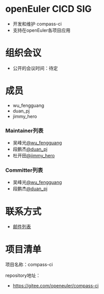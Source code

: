 # openEuler CICD SIG

- 开发和维护 compass-ci
- 支持在openEuler各项目应用

# 组织会议

- 公开的会议时间：待定

# 成员

- wu_fengguang
- duan_pj
- jimmy_hero

### Maintainer列表

- 吴峰光[@wu_fengguang](https://gitee.com/wu_fengguang)
- 段鹏杰[@duan_pj](https://gitee.com/duan_pj)
- 杜开田[@jimmy_hero](https://gitee.com/jimmy_hero)

### Committer列表

- 吴峰光[@wu_fengguang](https://gitee.com/wu_fengguang)
- 段鹏杰[@duan_pj](https://gitee.com/duan_pj)

# 联系方式

- [邮件列表](compass-ci@openeuler.org)


# 项目清单

项目名称：compass-ci

repository地址：

- https://gitee.com/openeuler/compass-ci

